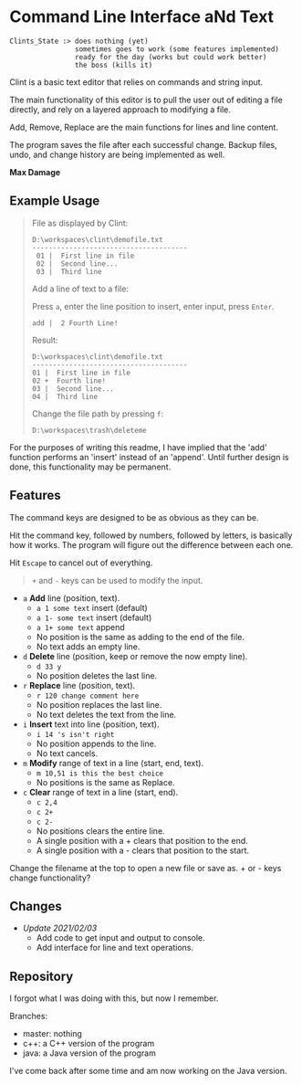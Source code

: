 # Command Line Interface aNd Text

```
Clints_State :> does nothing (yet)
                sometimes goes to work (some features implemented)
                ready for the day (works but could work better)
                the boss (kills it)
```

Clint is a basic text editor that relies on commands and string input.

The main functionality of this editor is to pull the user out of editing a file directly, and rely on a layered approach to modifying a file.

Add, Remove, Replace are the main functions for lines and line content.

The program saves the file after each successful change.  Backup files, undo, and change history are being implemented as well.

**Max Damage**

## Example Usage

> File as displayed by Clint:
>
> ```
> D:\workspaces\clint\demofile.txt
> --------------------------------------
>  01 |  First line in file
>  02 |  Second line...
>  03 |  Third line
> ```
> 
> Add a line of text to a file:
>
> Press `a`, enter the line position to insert, enter input, press `Enter`.
>
> ```
> add |  2 Fourth Line!
> ```
>
> Result:
>
> ```
> D:\workspaces\clint\demofile.txt
> --------------------------------------
> 01 |  First line in file
> 02 +  Fourth line!
> 03 |  Second line...
> 04 |  Third line
> ```
> 
> Change the file path by pressing `f`:
> ```
> D:\workspaces\trash\deleteme
> ```
> 

For the purposes of writing this readme, I have implied that the 'add' function performs an 'insert' instead of an 'append'.  Until further design is done, this functionality may be permanent.

## Features

The command keys are designed to be as obvious as they can be.

Hit the command key, followed by numbers, followed by letters, is basically how it works.  The program will figure out the difference between each one.

Hit `Escape` to cancel out of everything.

> `+` and `-` keys can be used to modify the input.

- `a` **Add** line (position, text).
    - `a 1 some text` insert (default)
    - `a 1- some text` insert (default)
    - `a 1+ some text` append
    - No position is the same as adding to the end of the file.
    - No text adds an empty line.
- `d` **Delete** line (position, keep or remove the now empty line).
    - `d 33 y`
    - No position deletes the last line.
- `r` **Replace** line (position, text).
    - `r 120 change comment here`
    - No position replaces the last line.
    - No text deletes the text from the line.
- `i` **Insert** text into line (position, text).
    - `i 14 's isn't right`
    - No position appends to the line.
    - No text cancels.
- `m` **Modify** range of text in a line (start, end, text).
    - `m 10,51 is this the best choice`
    - No positions is the same as Replace.
- `c` **Clear** range of text in a line (start, end).
    - `c 2,4`
    - `c 2+`
    - `c 2-`
    - No positions clears the entire line.
    - A single position with a + clears that position to the end.
    - A single position with a - clears that position to the start.

Change the filename at the top to open a new file or save as.  + or - keys change functionality?

## Changes
- _Update 2021/02/03_
    - Add code to get input and output to console.
    - Add interface for line and text operations.

## Repository

I forgot what I was doing with this, but now I remember.

Branches:

- master: nothing
- c++: a C++ version of the program
- java: a Java version of the program

I've come back after some time and am now working on the Java version.


